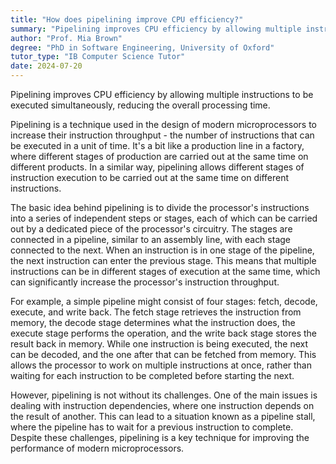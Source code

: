 ```yaml
---
title: "How does pipelining improve CPU efficiency?"
summary: "Pipelining improves CPU efficiency by allowing multiple instructions to be executed simultaneously, reducing the overall processing time."
author: "Prof. Mia Brown"
degree: "PhD in Software Engineering, University of Oxford"
tutor_type: "IB Computer Science Tutor"
date: 2024-07-20
---
```


Pipelining improves CPU efficiency by allowing multiple instructions to be executed simultaneously, reducing the overall processing time.

Pipelining is a technique used in the design of modern microprocessors to increase their instruction throughput - the number of instructions that can be executed in a unit of time. It's a bit like a production line in a factory, where different stages of production are carried out at the same time on different products. In a similar way, pipelining allows different stages of instruction execution to be carried out at the same time on different instructions.

The basic idea behind pipelining is to divide the processor's instructions into a series of independent steps or stages, each of which can be carried out by a dedicated piece of the processor's circuitry. The stages are connected in a pipeline, similar to an assembly line, with each stage connected to the next. When an instruction is in one stage of the pipeline, the next instruction can enter the previous stage. This means that multiple instructions can be in different stages of execution at the same time, which can significantly increase the processor's instruction throughput.

For example, a simple pipeline might consist of four stages: fetch, decode, execute, and write back. The fetch stage retrieves the instruction from memory, the decode stage determines what the instruction does, the execute stage performs the operation, and the write back stage stores the result back in memory. While one instruction is being executed, the next can be decoded, and the one after that can be fetched from memory. This allows the processor to work on multiple instructions at once, rather than waiting for each instruction to be completed before starting the next.

However, pipelining is not without its challenges. One of the main issues is dealing with instruction dependencies, where one instruction depends on the result of another. This can lead to a situation known as a pipeline stall, where the pipeline has to wait for a previous instruction to complete. Despite these challenges, pipelining is a key technique for improving the performance of modern microprocessors.
    